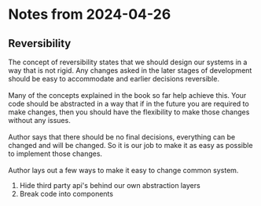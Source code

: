 # Notes from 2024-04-26
## Reversibility
The concept of reversibility states that we should design our systems in a way that is not rigid. Any changes asked in the later stages of development should be easy to accommodate and earlier decisions reversible. \
\
Many of the concepts explained in the book so far help achieve this. Your code should be abstracted in a way that if in the future you are required to make changes, then you should have the flexibility to make those changes without any issues. \
\
Author says that there should be no final decisions, everything can be changed and will be changed. So it is our job to make it as easy as possible to implement those changes. \
\
Author lays out a few ways to make it easy to change common system.
1. Hide third party api's behind our own abstraction layers
2. Break code into components